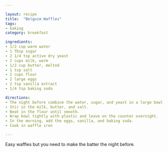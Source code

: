 ```yaml
---

layout: recipe
title:  "Belguim Waffles"
tags: 
- baking
category: breakfast

ingredients:
- 1/2 cup warm water
- 1 Tbsp sugar
- 2 1/4 tsp active dry yeast
- 2 cups milk, warm
- 1/2 cup butter, melted
- 1 tsp salt
- 2 cups flour
- 2 large eggs
- 2 tsp vanilla extract
- 1/4 tsp baking soda

directions:
- The night before combine the water, sugar, and yeast in a large bowl and let sit for 10 minutes or until foamy. 
- Stir in the milk, butter, and salt. 
- Beat in the flour until smooth.
- Wrap bowl tightly with plastic and leave on the counter overnight. 
- In the morning, add the eggs, vanilla, and baking soda.
- Cook in waffle iron

---
```


Easy waffles but you need to make the batter the night before.